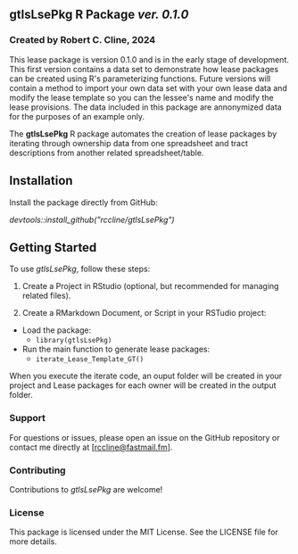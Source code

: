 ## gtlsLsePkg R Package *ver. 0.1.0*

### Created by Robert C. Cline, 2024

This lease package is version 0.1.0 and is in the early stage of development.  This first version contains a data set to demonstrate how lease packages can be created using R's parameterizing functions.  Future versions will  contain a method to import your own data set with your own lease data and modify the lease template so you can the lessee's name and modify the lease provisions.  The data included in this package are annonymized data for the purposes of an example only.  

The **gtlsLsePkg** R package automates the creation of lease packages by iterating through ownership data from one spreadsheet and tract descriptions from another related spreadsheet/table.

## Installation

Install the package directly from GitHub:

*devtools::install_github("rccline/gtlsLsePkg")*   

## Getting Started
To use *gtlsLsePkg*, follow these steps:

1. Create a Project in RStudio (optional, but recommended for managing related files).  

2. Create a RMarkdown Document, or Script in your RSTudio project:  
* Load the package:  
  - `library(gtlsLsePkg)`  
* Run the main function to generate lease packages:    
  - `iterate_Lease_Template_GT()`   
  
When you execute the iterate code, an ouput folder will be created in your project and Lease packages for each owner will be created in the output folder. 


### Support  
For questions or issues, please open an issue on the GitHub repository or contact me directly at [rccline@fastmail.fm].

### Contributing
Contributions to *gtlsLsePkg* are welcome!  

### License
This package is licensed under the MIT License. See the LICENSE file for more details.


